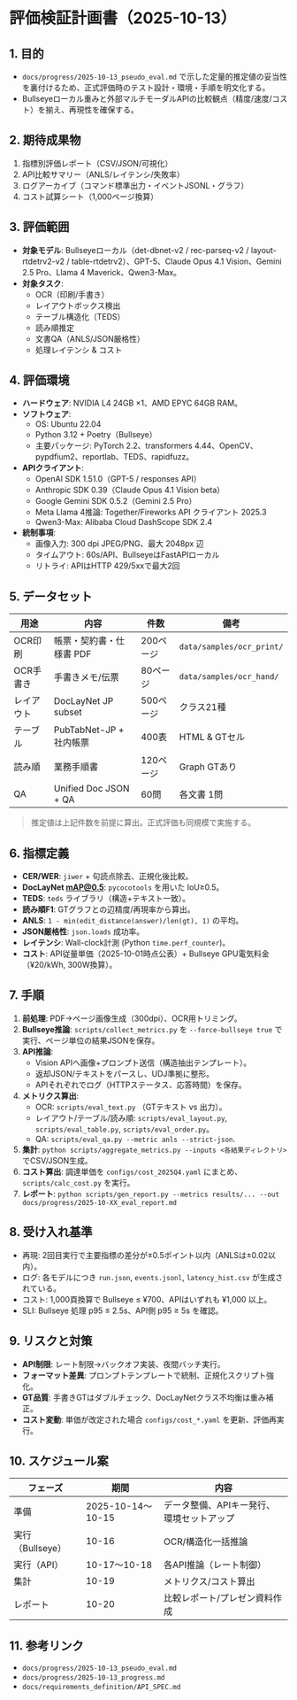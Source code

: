 # 評価検証計画書（2025-10-13）

## 1. 目的
- `docs/progress/2025-10-13_pseudo_eval.md` で示した定量的推定値の妥当性を裏付けるため、正式評価時のテスト設計・環境・手順を明文化する。
- Bullseyeローカル重みと外部マルチモーダルAPIの比較観点（精度/速度/コスト）を揃え、再現性を確保する。

## 2. 期待成果物
1. 指標別評価レポート（CSV/JSON/可視化）
2. API比較サマリー（ANLS/レイテンシ/失敗率）
3. ログアーカイブ（コマンド標準出力・イベントJSONL・グラフ）
4. コスト試算シート（1,000ページ換算）

## 3. 評価範囲
- **対象モデル**: Bullseyeローカル（det-dbnet-v2 / rec-parseq-v2 / layout-rtdetrv2-v2 / table-rtdetrv2）、GPT-5、Claude Opus 4.1 Vision、Gemini 2.5 Pro、Llama 4 Maverick、Qwen3-Max。
- **対象タスク**:
  - OCR（印刷/手書き）
  - レイアウトボックス検出
  - テーブル構造化（TEDS）
  - 読み順推定
  - 文書QA（ANLS/JSON厳格性）
  - 処理レイテンシ & コスト

## 4. 評価環境
- **ハードウェア**: NVIDIA L4 24GB ×1、AMD EPYC 64GB RAM。
- **ソフトウェア**:
  - OS: Ubuntu 22.04
  - Python 3.12 + Poetry（Bullseye）
  - 主要パッケージ: PyTorch 2.2、transformers 4.44、OpenCV、pypdfium2、reportlab、TEDS、rapidfuzz。
- **APIクライアント**:
  - OpenAI SDK 1.51.0（GPT-5 / responses API）
  - Anthropic SDK 0.39（Claude Opus 4.1 Vision beta）
  - Google Gemini SDK 0.5.2（Gemini 2.5 Pro）
  - Meta Llama 4推論: Together/Fireworks API クライアント 2025.3
  - Qwen3-Max: Alibaba Cloud DashScope SDK 2.4
- **統制事項**:
  - 画像入力: 300 dpi JPEG/PNG、最大 2048px 辺
  - タイムアウト: 60s/API、BullseyeはFastAPIローカル
  - リトライ: APIはHTTP 429/5xxで最大2回

## 5. データセット
| 用途 | 内容 | 件数 | 備考 |
|------|------|------|------|
| OCR印刷 | 帳票・契約書・仕様書 PDF | 200ページ | `data/samples/ocr_print/` |
| OCR手書き | 手書きメモ/伝票 | 80ページ | `data/samples/ocr_hand/` |
| レイアウト | DocLayNet JP subset | 500ページ | クラス21種 |
| テーブル | PubTabNet-JP + 社内帳票 | 400表 | HTML & GTセル |
| 読み順 | 業務手順書 | 120ページ | Graph GTあり |
| QA | Unified Doc JSON + QA | 60問 | 各文書 1問 |

> 推定値は上記件数を前提に算出。正式評価も同規模で実施する。

## 6. 指標定義
- **CER/WER**: `jiwer` + 句読点除去、正規化後比較。
- **DocLayNet mAP@0.5**: `pycocotools` を用いた IoU≥0.5。
- **TEDS**: `teds` ライブラリ（構造+テキスト一致）。
- **読み順F1**: GTグラフとの辺精度/再現率から算出。
- **ANLS**: `1 - min(edit_distance(answer)/len(gt), 1)` の平均。
- **JSON厳格性**: `json.loads` 成功率。
- **レイテンシ**: Wall-clock計測 (Python `time.perf_counter`)。
- **コスト**: API従量単価（2025-10-01時点公表）+ Bullseye GPU電気料金（¥20/kWh, 300W換算）。

## 7. 手順
1. **前処理**: PDF→ページ画像生成（300dpi）、OCR用トリミング。
2. **Bullseye推論**: `scripts/collect_metrics.py` を `--force-bullseye true` で実行、ページ単位の結果JSONを保存。
3. **API推論**:
   - Vision APIへ画像+プロンプト送信（構造抽出テンプレート）。
   - 返却JSON/テキストをパースし、UDJ準拠に整形。
   - APIそれぞれでログ（HTTPステータス、応答時間）を保存。
4. **メトリクス算出**:
   - OCR: `scripts/eval_text.py` （GTテキスト vs 出力）。
   - レイアウト/テーブル/読み順: `scripts/eval_layout.py`, `scripts/eval_table.py`, `scripts/eval_order.py`。
   - QA: `scripts/eval_qa.py --metric anls --strict-json`.
5. **集計**: `python scripts/aggregate_metrics.py --inputs <各結果ディレクトリ>` でCSV/JSON生成。
6. **コスト算出**: 調達単価を `configs/cost_2025Q4.yaml` にまとめ、`scripts/calc_cost.py` を実行。
7. **レポート**: `python scripts/gen_report.py --metrics results/... --out docs/progress/2025-10-XX_eval_report.md`

## 8. 受け入れ基準
- 再現: 2回目実行で主要指標の差分が±0.5ポイント以内（ANLSは±0.02以内）。
- ログ: 各モデルにつき `run.json`, `events.jsonl`, `latency_hist.csv` が生成されている。
- コスト: 1,000頁換算で Bullseye ≤ ¥700、APIはいずれも ¥1,000 以上。
- SLI: Bullseye 処理 p95 ≤ 2.5s、API側 p95 ≥ 5s を確認。

## 9. リスクと対策
- **API制限**: レート制限→バックオフ実装、夜間バッチ実行。
- **フォーマット差異**: プロンプトテンプレートで統制、正規化スクリプト強化。
- **GT品質**: 手書きGTはダブルチェック、DocLayNetクラス不均衡は重み補正。
- **コスト変動**: 単価が改定された場合 `configs/cost_*.yaml` を更新、評価再実行。

## 10. スケジュール案
| フェーズ | 期間 | 内容 |
|----------|------|------|
| 準備 | 2025-10-14〜10-15 | データ整備、APIキー発行、環境セットアップ |
| 実行（Bullseye） | 10-16 | OCR/構造化一括推論 |
| 実行（API） | 10-17〜10-18 | 各API推論（レート制御） |
| 集計 | 10-19 | メトリクス/コスト算出 |
| レポート | 10-20 | 比較レポート/プレゼン資料作成 |

## 11. 参考リンク
- `docs/progress/2025-10-13_pseudo_eval.md`
- `docs/progress/2025-10-13_progress.md`
- `docs/requirements_definition/API_SPEC.md`
